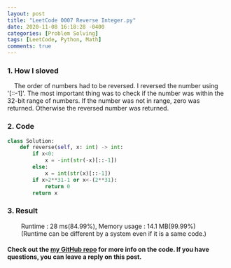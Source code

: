 ```yaml
---
layout: post
title: "LeetCode 0007 Reverse Integer.py"
date: 2020-11-08 16:18:28 -0400
categories: [Problem Solving]
tags: [LeetCode, Python, Math]
comments: true
---
```


### 1. How I sloved
&nbsp;&nbsp;&nbsp;&nbsp;The order of numbers had to be reversed. I reversed the number using '[::-1]'. The most important thing was to check if the number was within the 32-bit range of numbers. If the number was not in range, zero was returned. Otherwise the reversed number was returned. 

### 2. Code
```python
class Solution:
    def reverse(self, x: int) -> int:
        if x<0:
            x = -int(str(-x)[::-1])
        else:
            x = int(str(x)[::-1])
        if x>2**31-1 or x<-(2**31):
            return 0
        return x
```

### 3. Result
&nbsp;&nbsp;&nbsp;&nbsp;&nbsp;&nbsp;&nbsp;&nbsp;Runtime : 28 ms(84.99%), Memory usage : 14.1 MB(99.99%)  
&nbsp;&nbsp;&nbsp;&nbsp;&nbsp;&nbsp;&nbsp;&nbsp;(Runtime can be different by a system even if it is a same code.)

#### Check out the [my GitHub repo][hyuk-gh] for more info on the code. If you have questions, you can leave a reply on this post.
[hyuk-gh]:   https://github.com/dlgur1994/StudyAlgorithms
